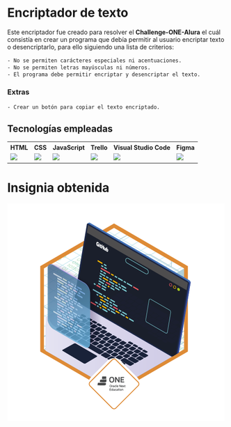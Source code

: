 # Encriptador de texto

Este encriptador fue creado para resolver el **Challenge-ONE-Alura** el cuál consistía en crear un programa que debía permitir al usuario encriptar texto o desencriptarlo, para ello siguiendo una lista de criterios:

    - No se permiten carácteres especiales ni acentuaciones.
    - No se permiten letras mayúsculas ni números.
    - El programa debe permitir encriptar y desencriptar el texto.

### Extras

    - Crear un botón para copiar el texto encriptado.

## Tecnologías empleadas

<table>
    <th>HTML</th><th>CSS</th><th>JavaScript</th><th>Trello</th><th>Visual Studio Code</th><th>Figma</th>
    <tr>
    <td><img width="60" src="https://cdn.jsdelivr.net/gh/devicons/devicon@latest/icons/html5/html5-original-wordmark.svg" /></td>
    <td><img width="60px" src="https://cdn.jsdelivr.net/gh/devicons/devicon@latest/icons/css3/css3-original-wordmark.svg" /></td>
    <td><img width="60px" src="https://cdn.jsdelivr.net/gh/devicons/devicon@latest/icons/javascript/javascript-original.svg" /></td>
    <td><img width="60px" src="https://cdn.jsdelivr.net/gh/devicons/devicon@latest/icons/trello/trello-original.svg" /></td>
    <td><img width="60px" src="https://cdn.jsdelivr.net/gh/devicons/devicon@latest/icons/visualstudio/visualstudio-original.svg" /></td>
    <td><img width="60px" src="https://cdn.jsdelivr.net/gh/devicons/devicon@latest/icons/figma/figma-original.svg" /></td>
    <tr>
</table>   

# Insignia obtenida

<img src="cms_files_10224_1671210503Prancheta_3.png">